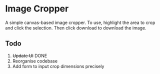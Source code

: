 # Image Cropper

A simple canvas-based image cropper. To use, highlight the area to crop and click the selection.
Then click download to download the image.

## Todo
1. ~~Update UI~~ DONE
2. Reorganise codebase
3. Add form to input crop dimensions precisely
